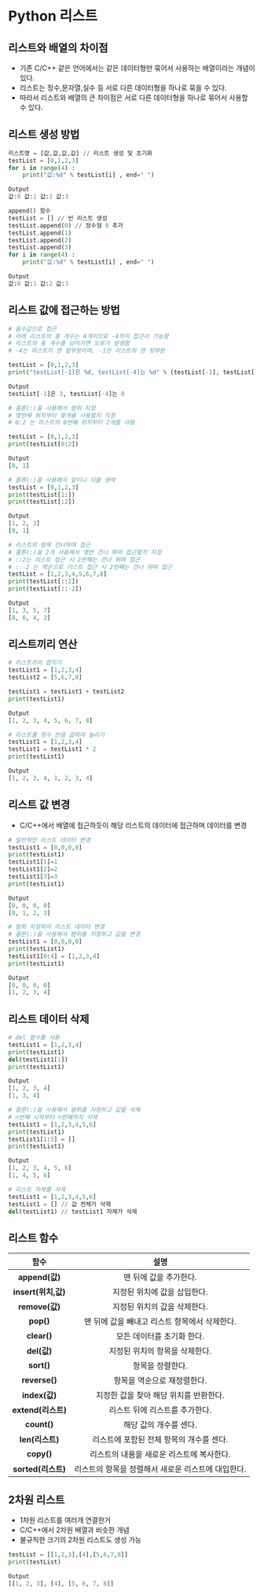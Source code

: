 # Python 리스트

## 리스트와 배열의 차이점  
- 기존 C/C++ 같은 언어에서는 같은 데이터형만 묶어서 사용하는 배열이라는 개념이 있다.  
- 리스트는 정수,문자열,실수 등 서로 다른 데이터형을 하나로 묶을 수 있다.  
- 따라서 리스트와 배열의 큰 차이점은 서로 다른 데이터형을 하나로 묶어서 사용할 수 있다.  

## 리스트 생성 방법  
```python  
리스트명 = [값,값,값,값] // 리스트 생성 및 초기화  
testList = [0,1,2,3]  
for i in range(4) :  
    print("값:%d" % testList[i] , end=" ")   

Output  
값:0 값:1 값:2 값:3   

append() 함수  
testList = [] // 빈 리스트 생성  
testList.append(0) // 정수형 0 추가  
testList.append(1)  
testList.append(2)   
testList.append(3)  
for i in range(4) :  
    print("값:%d" % testList[i] , end=" ")    

Output  
값:0 값:1 값:2 값:3   
```  

## 리스트 값에 접근하는 방법  
```python  
# 음수값으로 접근  
# 아래 리스트의 총 개수는 4개이므로 -4까지 접근이 가능함  
# 리스트의 총 개수를 넘어가면 오류가 발생함  
# -4는 리스트의 맨 앞부분이며, -1은 리스트의 맨 뒷부분   

testList = [0,1,2,3]  
print("testList[-1]은 %d, testList[-4]는 %d" % (testList[-1], testList[-4]))  

Output  
testList[-1]은 3, testList[-4]는 0   

# 콜론(:)을 사용해서 범위 지정  
# 몇번째 위치부터 몇개를 사용할지 지정  
# 0:2 는 리스트의 0번째 위치부터 2개를 사용  

testList = [0,1,2,3]  
print(testList[0:2])  

Output  
[0, 1]  

# 콜론(:)을 사용해서 앞이나 뒤를 생략  
testList = [0,1,2,3]  
print(testList[1:])  
print(testList[:2])  

Output  
[1, 2, 3]  
[0, 1]  

# 리스트의 항목 건너뛰며 접근  
# 콜론(:)을 2개 사용해서 몇번 건너 뛰며 접근할지 지정  
# ::2는 리스트 접근 시 2번째는 건너 뛰며 접근  
# ::-2 는 역순으로 리스트 접근 시 2번째는 건너 뛰며 접근  
testList = [1,2,3,4,5,6,7,8]  
print(testList[::2])  
print(testList[::-2])  

Output  
[1, 3, 5, 7]  
[8, 6, 4, 2]  
```   

## 리스트끼리 연산  
```python  
# 리스트끼리 합치기  
testList1 = [1,2,3,4]  
testList2 = [5,6,7,8]  

testList1 = testList1 + testList2  
print(testList1)  

Output  
[1, 2, 3, 4, 5, 6, 7, 8]  

# 리스트를 정수 만큼 곱하여 늘리기  
testList1 = [1,2,3,4]  
testList1 = testList1 * 2  
print(testList1)  

Output  
[1, 2, 3, 4, 1, 2, 3, 4]  
```  

## 리스트 값 변경  
- C/C++에서 배열에 접근하듯이 해당 리스트의 데이터에 접근하며 데이터를 변경  
```python  
# 일반적인 리스트 데이터 변경   
testList1 = [0,0,0,0]  
print(testList1)  
testList1[1]=1  
testList1[2]=2  
testList1[3]=3  
print(testList1)  

Output  
[0, 0, 0, 0]  
[0, 1, 2, 3]  

# 범위 지정하여 리스트 데이터 변경  
# 콜론(:)을 사용해서 범위를 지정하고 값을 변경  
testList1 = [0,0,0,0]  
print(testList1)  
testList1[0:4] = [1,2,3,4]  
print(testList1)  

Output  
[0, 0, 0, 0]  
[1, 2, 3, 4]  
```  

## 리스트 데이터 삭제  
```python  
# del 함수를 사용  
testList1 = [1,2,3,4]  
print(testList1)  
del(testList1[1])  
print(testList1)  

Output  
[1, 2, 3, 4]  
[1, 3, 4]  

# 콜론(:)을 사용해서 범위를 지정하고 값을 삭제  
# n번째 시작부터 n번째까지 삭제  
testList1 = [1,2,3,4,5,6]  
print(testList1)  
testList1[1:3] = []  
print(testList1)  

Output  
[1, 2, 3, 4, 5, 6]  
[1, 4, 5, 6]  

# 리스트 자체를 삭제  
testList1 = [1,2,3,4,5,6]  
testList1 = [] // 값 전체가 삭제  
del(testList1) // testList1 자체가 삭제  
```  

## 리스트 함수    
| <center>함수</center> | <center>설명</center>  
|:--------:|:--------:|      
|**<center>append(값)</center>** |  <center>맨 뒤에 값을 추가한다.</center> |   
|**<center>insert(위치,값)</center>** |  <center>지정된 위치에 값을 삽입한다.</center> |   
|**<center>remove(값)</center>** |  <center>지정된 위치의 값을 삭제한다.</center> |   
|**<center>pop()</center>** |  <center>맨 뒤에 값을 빼내고 리스트 항목에서 삭제한다.</center> |   
|**<center>clear()</center>** |  <center>모든 데이터를 초기화 한다.</center> |   
|**<center>del(값)</center>** |  <center>지정된 위치의 항목을 삭제한다.</center> |   
|**<center>sort()</center>** |  <center>항목을 정렬한다.</center> |   
|**<center>reverse()</center>** |  <center>항목을 역순으로 재정렬한다.</center> |   
|**<center>index(값)</center>** |  <center>지정한 값을 찾아 해당 위치를 반환한다.</center> |   
|**<center>extend(리스트)</center>** |  <center>리스트 뒤에 리스트를 추가한다.</center> |   
|**<center>count()</center>** |  <center>해당 값의 개수를 센다.</center> |   
|**<center>len(리스트)</center>** |  <center>리스트에 포함된 전체 항목의 개수를 센다.</center> |   
|**<center>copy()</center>** |  <center>리스트의 내용을 새로운 리스트에 복사한다.</center> |   
|**<center>sorted(리스트)</center>** |  <center>리스트의 항목을 정렬해서 새로운 리스트에 대입한다.</center> |   


## 2차원 리스트  
- 1차원 리스트를 여러개 연결한거  
- C/C++에서 2차원 배열과 비슷한 개념  
- 불규칙한 크기의 2차원 리스트도 생성 가능  
```python  
testList = [[1,2,3],[4],[5,6,7,8]]  
print(testList)  

Output  
[[1, 2, 3], [4], [5, 6, 7, 8]]  
```  